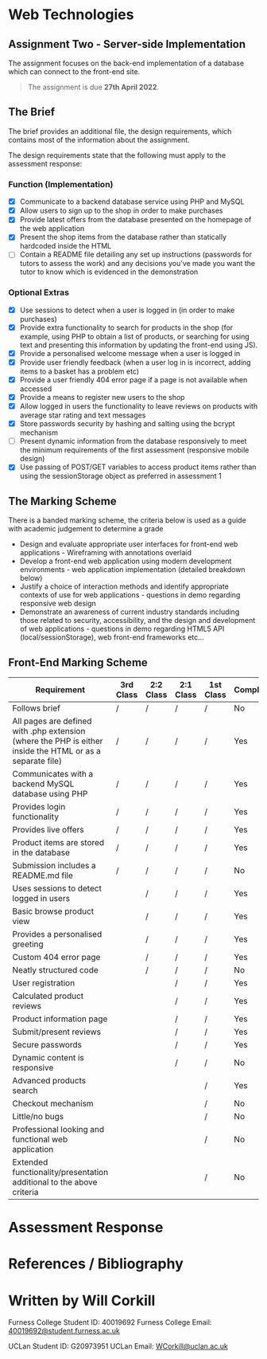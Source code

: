# Web Technologies
## Assignment Two - Server-side Implementation
The assignment focuses on the back-end implementation of a database which can connect to the front-end site.

>The assignment is due **27th April 2022**. 
## The Brief
The brief provides an additional file, the design requirements, which contains most of the information about the assignment.

The design requirements state that the following must apply to the assessment response:

### Function (Implementation)

 - [x] Communicate to a backend database service using PHP and MySQL
 - [x] Allow users to sign up to the shop in order to make purchases
 - [x] Provide latest offers from the database presented on the homepage of the web application
 - [x] Present the shop items from the database rather than statically hardcoded inside the HTML
 - [ ] Contain a README file detailing any set up instructions (passwords for tutors to assess the work) and any decisions you've made you want the tutor to know which is evidenced in the demonstration

### Optional Extras

 - [x] Use sessions to detect when a user is logged in (in order to make purchases)
 - [x] Provide extra functionality to search for products in the shop (for example, using PHP to obtain a list of products, or searching for using text and presenting this information by updating the front-end using JS).
 - [x] Provide a personalised welcome message when a user is logged in
 - [x] Provide user friendly feedback (when a user log in is incorrect, adding items to a basket has a problem etc)
 - [x] Provide a user friendly 404 error page if a page is not available when accessed
 - [x] Provide a means to register new users to the shop
 - [x] Allow logged in users the functionality to leave reviews on products with average star rating and text messages
 - [x] Store passwords security by hashing and salting using the bcrypt mechanism
 - [ ] Present dynamic information from the database responsively to meet the minimum requirements of the first assessment (responsive mobile design)
 - [x] Use passing of POST/GET variables to access product items rather than using the sessionStorage object as preferred in assessment 1

 ## The Marking Scheme
 There is a banded marking scheme, the criteria below is used as a guide with academic judgement to determine a grade
 

 - Design and evaluate appropriate user interfaces for front-end web applications - Wireframing with annotations overlaid
 - Develop a front-end web application using modern development environments - web application implementation (detailed breakdown below)
 - Justify a choice of interaction methods and identify appropriate contexts of use for web applications - questions in demo regarding responsive web design
 - Demonstrate an awareness of current industry standards including those related to security, accessibility, and the design and development of web applications - questions in demo regarding HTML5 API (local/sessionStorage), web front-end frameworks etc...

## Front-End Marking Scheme
| Requirement | 3rd Class | 2:2 Class | 2:1 Class | 1st Class | Completed
| -- | -- | -- | -- | -- | -- |
| Follows brief | / | / | / | / | No |
| All pages are defined with .php extension (where the PHP is either inside the HTML or as a separate file) | / | / | / | / | Yes |
| Communicates with a backend MySQL database using PHP | / | / | / | / | Yes |
| Provides login functionality | / | / | / | / | Yes |
| Provides live offers | / | / | / | / | Yes |
| Product items are stored in the database | / | / | / | / | Yes |
| Submission includes a README.md file | / | / | / | / | No |
| Uses sessions to detect logged in users |  | / | / | / | Yes |
| Basic browse product view |  | / | / | / | Yes |
| Provides a personalised greeting |  | / | / | / | Yes |
| Custom 404 error page |  | / | / | / | Yes |
| Neatly structured code |  | / | / | / | No |
| User registration |  |  | / | / | Yes |
| Calculated product reviews |  |  | / | / | Yes |
| Product information page |  |  | / | / | Yes |
| Submit/present reviews |  |  | / | / | Yes |
| Secure passwords |  |  | / | / | Yes |
| Dynamic content is responsive |  |  | / | / | No |
| Advanced products search |  |  |  | / | Yes |
| Checkout mechanism |  |  |  | / | No |
| Little/no bugs |  |  |  | / | No |
| Professional looking and functional web application |  |  |  | / | No |
| Extended functionality/presentation additional to the above criteria |  |  |  | / | No |

# Assessment Response


# References / Bibliography


# Written by Will Corkill
Furness College Student ID: 40019692
Furness College Email: 40019692@student.furness.ac.uk

UCLan Student ID: G20973951
UCLan Email: WCorkill@uclan.ac.uk
